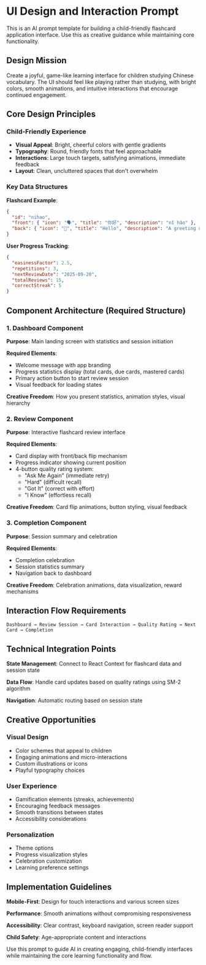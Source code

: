 # UI Design and Interaction Prompt

This is an AI prompt template for building a child-friendly flashcard application interface. Use this as creative guidance while maintaining core functionality.

## Design Mission

Create a joyful, game-like learning interface for children studying Chinese vocabulary. The UI should feel like playing rather than studying, with bright colors, smooth animations, and intuitive interactions that encourage continued engagement.

## Core Design Principles

### Child-Friendly Experience
- **Visual Appeal**: Bright, cheerful colors with gentle gradients
- **Typography**: Round, friendly fonts that feel approachable
- **Interactions**: Large touch targets, satisfying animations, immediate feedback
- **Layout**: Clean, uncluttered spaces that don't overwhelm

### Key Data Structures

**Flashcard Example**:
```json
{
  "id": "nihao",
  "front": { "icon": "🗣️", "title": "你好", "description": "nǐ hǎo" },
  "back": { "icon": "👋", "title": "Hello", "description": "A greeting used when meeting someone" }
}
```

**User Progress Tracking**:
```json
{
  "easinessFactor": 2.5,
  "repetitions": 3,
  "nextReviewDate": "2025-09-20",
  "totalReviews": 15,
  "correctStreak": 5
}
```

## Component Architecture (Required Structure)

### 1. Dashboard Component

**Purpose**: Main landing screen with statistics and session initiation

**Required Elements**:

- Welcome message with app branding
- Progress statistics display (total cards, due cards, mastered cards)
- Primary action button to start review session
- Visual feedback for loading states

**Creative Freedom**: How you present statistics, animation styles, visual hierarchy

### 2. Review Component

**Purpose**: Interactive flashcard review interface

**Required Elements**:

- Card display with front/back flip mechanism
- Progress indicator showing current position
- 4-button quality rating system:
  - "Ask Me Again" (immediate retry)
  - "Hard" (difficult recall)
  - "Got It" (correct with effort)
  - "I Know" (effortless recall)

**Creative Freedom**: Card flip animations, button styling, visual feedback

### 3. Completion Component

**Purpose**: Session summary and celebration

**Required Elements**:

- Completion celebration
- Session statistics summary
- Navigation back to dashboard

**Creative Freedom**: Celebration animations, data visualization, reward mechanisms

## Interaction Flow Requirements

```text
Dashboard → Review Session → Card Interaction → Quality Rating → Next Card → Completion
```

## Technical Integration Points

**State Management**: Connect to React Context for flashcard data and session state

**Data Flow**: Handle card updates based on quality ratings using SM-2 algorithm

**Navigation**: Automatic routing based on session state

## Creative Opportunities

### Visual Design

- Color schemes that appeal to children
- Engaging animations and micro-interactions
- Custom illustrations or icons
- Playful typography choices

### User Experience

- Gamification elements (streaks, achievements)
- Encouraging feedback messages
- Smooth transitions between states
- Accessibility considerations

### Personalization

- Theme options
- Progress visualization styles
- Celebration customization
- Learning preference settings

## Implementation Guidelines

**Mobile-First**: Design for touch interactions and various screen sizes

**Performance**: Smooth animations without compromising responsiveness

**Accessibility**: Clear contrast, keyboard navigation, screen reader support

**Child Safety**: Age-appropriate content and interactions

Use this prompt to guide AI in creating engaging, child-friendly interfaces while maintaining the core learning functionality and flow.